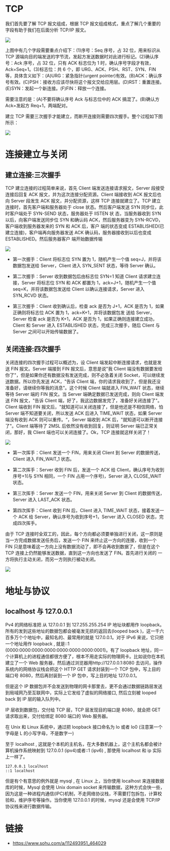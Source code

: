 # TCP

我们首先要了解 TCP 报文组成，根据 TCP 报文组成格式，重点了解几个重要的字段有助于我们在后面分析 TCP/IP 报文。

![](http://www.2cto.com/uploadfile/2013/1022/20131022025345890.png)

上图中有几个字段需要重点介绍下：(1)序号：Seq 序号，占 32 位，用来标识从 TCP 源端向目的端发送的字节流，发起方发送数据时对此进行标记。(2)确认序号：Ack 序号，占 32 位，只有 ACK 标志位为 1 时，确认序号字段才有效，Ack=Seq+1。(3)标志位：共 6 个，即 URG、ACK、PSH、RST、SYN、FIN 等，具体含义如下：(A)URG：紧急指针(urgent pointer)有效。(B)ACK：确认序号有效。(C)PSH：接收方应该尽快将这个报文交给应用层。(D)RST：重置连接。(E)SYN：发起一个新连接。(F)FIN：释放一个连接。

需要注意的是：(A)不要将确认序号 Ack 与标志位中的 ACK 搞混了。(B)确认方 Ack=发起方 Req+1，两端配对。

建立 TCP 需要三次握手才能建立，而断开连接则需要四次握手。整个过程如下图所示：

![](http://hi.csdn.net/attachment/201108/7/0_131271823564Rx.gif)

# 连接建立与关闭

## 建立连接:三次握手

TCP 建立连接的过程简单来说，首先 Client 端发送连接请求报文，Server 段接受连接后回复 ACK 报文，并为这次连接分配资源。Client 端接收到 ACK 报文后也向 Server 段发生 ACK 报文，并分配资源，这样 TCP 连接就建立了。TCP 建立连接时，首先客户端和服务器处于 close 状态。然后客户端发送 SYN 同步位，此时客户端处于 SYN-SEND 状态，服务器处于 lISTEN 状 态，当服务器收到 SYN 以后，向客户端发送同步位 SYN 和确认码 ACK，然后服务器变为 SYN-RCVD，客户端收到服务器发来的 SYN 和 ACK 后，客户 端的状态变成 ESTABLISHED(已建立连接)，客户端再向服务器发送 ACK 确认码，服务器接收到以后也变成 ESTABLISHED。然后服务器客户 端开始数据传输

![](https://coding.net/u/hoteam/p/Cache/git/raw/master/2016/8/2/tcp-three-way-handshake-four-wave.png)

- 第一次握手：Client 将标志位 SYN 置为 1，随机产生一个值 seq=J，并将该数据包发送给 Server，Client 进入 SYN_SENT 状态，等待 Server 确认。

- 第二次握手：Server 收到数据包后由标志位 SYN=1 知道 Client 请求建立连接，Server 将标志位 SYN 和 ACK 都置为 1，ack=J+1，随机产生一个值 seq=K，并将该数据包发送给 Client 以确认连接请求，Server 进入 SYN_RCVD 状态。

- 第三次握手：Client 收到确认后，检查 ack 是否为 J+1，ACK 是否为 1，如果正确则将标志位 ACK 置为 1，ack=K+1，并将该数据包发 送给 Server，Server 检查 ack 是否为 K+1，ACK 是否为 1，如果正确则连接建立成功，Client 和 Server 进入 ESTABLISHED 状态，完成三次握手，随后 Client 与 Server 之间可以开始传输数据了。

## 关闭连接:四次握手

关闭连接的四次握手过程可以概述为，设 Client 端发起中断连接请求，也就是发送 FIN 报文。Server 端接到 FIN 报文后，意思是说"我 Client 端没有数据要发给你了"，但是如果你还有数据没有发送完成，则不必急着关闭 Socket，可以继续发送数据。所以你先发送 ACK，"告诉 Client 端，你的请求我收到了，但是我还没准备好，请继续你等我的消息"。这个时候 Client 端就进入 FIN_WAIT 状态，继续等待 Server 端的 FIN 报文。当 Server 端确定数据已发送完成，则向 Client 端发送 FIN 报文，"告诉 Client 端，好了，我这边数据发完了，准备好关闭连接了"。Client 端收到 FIN 报文后，"就知道可以关闭连接了，但是他还是不相信网络，怕 Server 端不知道要关闭，所以发送 ACK 后进入 TIME_WAIT 状态，如果 Server 端没有收到 ACK 则可以重传。“，Server 端收到 ACK 后，"就知道可以断开连接了"。Client 端等待了 2MSL 后依然没有收到回复，则证明 Server 端已正常关闭，那好，我 Client 端也可以关闭连接了。Ok，TCP 连接就这样关闭了！

![](https://coding.net/u/hoteam/p/Cache/git/raw/master/2016/8/2/tcp-three-way-handshake-four-wave_1_thumb.png)

- 第一次挥手：Client 发送一个 FIN，用来关闭 Client 到 Server 的数据传送，Client 进入 FIN_WAIT_1 状态。

- 第二次挥手：Server 收到 FIN 后，发送一个 ACK 给 Client，确认序号为收到序号+1(与 SYN 相同，一个 FIN 占用一个序号)，Server 进入 CLOSE_WAIT 状态。

- 第三次挥手：Server 发送一个 FIN，用来关闭 Server 到 Client 的数据传送，Server 进入 LAST_ACK 状态。

- 第四次挥手：Client 收到 FIN 后，Client 进入 TIME_WAIT 状态，接着发送一个 ACK 给 Server，确认序号为收到序号+1，Server 进入 CLOSED 状态，完成四次挥手。

由于 TCP 连接时全双工的，因此，每个方向都必须要单独进行关闭，这一原则是当一方完成数据发送任务后，发送一个 FIN 来终止这一方向的连接，收到一个 FIN 只是意味着这一方向上没有数据流动了，即不会再收到数据了，但是在这个 TCP 连接上仍然能够发送数据，直到这一方向也发送了 FIN。首先进行关闭的 一方将执行主动关闭，而另一方则执行被动关闭。

![](http://www.2cto.com/uploadfile/2013/1022/20131022025351387.png)

# 地址与协议

## localhost 与 127.0.0.1

Pv4 的网络标准把 从 127.0.0.1 到 127.255.255.254 IP 地址块都用作 loopback。所有的发到这些地址的数据包都会被毫发无损的返回去(looped back )，这一千六百多万个个地址中，最知名的、最常用的就是 127.0.0.1。对于 IPv6 来说，它只把一个地址用作 loopback , 就是::1 (0000:0000:0000:0000:0000:0000:0000:0001)。有了 loopback 地址，同一个计算机上的进程通信都很方便了，根本不用走实际的物理网卡。比如说你在本机建立了一个 Web 服务器，然后通过浏览器用http://127.0.0.1:8080 去访问，操作系统内的网络协议栈会把这个 HTTP GET 请求封装到一个 TCP 包中，写上目的端口号 8080，然后再封装到一个 IP 包中，写上目的地址 127.0.0.1。

但是这个 IP 数据包并不会发送到物理的网卡那里去，更不会通过数据链路层发送到局域网乃至互联网中，实际上它发给了虚拟的网络接口, 然后立刻被 looped back 到 IP 层的输入队列中。

IP 层收到数据包，交付给 TCP 层，TCP 层发现目的端口是 8080，就会把 GET 请求取出来，交付给绑定 8080 端口的 Web 服务器。

在 Unix 和 Linux 系统中，通过把 loopback 接口命名为 lo 或者 lo0 (注意第一个字母是 L 的小写字母，不是数字一)

至于 localhost , 这就是个本机的主机名，在大多数机器上，这个主机名都会被计算机操作系统映射到 127.0.0.1 (ipv4)或者::1 (ipv6) , 那使用 localhost 和 ip 实际上一样了。

```
127.0.0.1 localhost
::1 localhost
```

但是有个有意思的例外就是 mysql , 在 Linux 上，当你使用 localhost 来连接数据库的时候，Mysql 会使用 Unix domain socket 来传输数据，这种方式会快一些，因为这是一种进程内通信(IPC)机制，不走网络协议栈，不需要打包拆包，计算校验和，维护序号等操作。当你使用 127.0.0.1 的时候，mysql 还是会使用 TCP/IP 协议栈来进行数据传输。

# 链接

- https://www.sohu.com/a/112493951_464029
